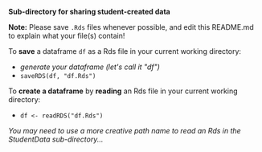 **Sub-directory for sharing student-created data**

**Note:** Please save `.Rds` files whenever possible, and edit this README.md to explain what your file(s) contain!

To **save** a dataframe `df` as a Rds file in your current working directory:

   * _generate your dataframe (let's call it "df")_ 
   * `saveRDS(df, "df.Rds")`


To **create a dataframe** by **reading** an Rds file in your current working directory: 

   * `df <- readRDS("df.Rds")`

_You may need to use a more creative path name to read an Rds in the StudentData sub-directory..._

